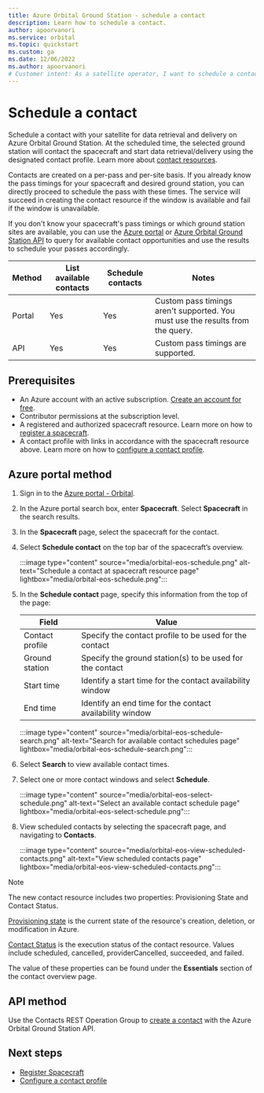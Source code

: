 ```yaml
---
title: Azure Orbital Ground Station - schedule a contact
description: Learn how to schedule a contact.
author: apoorvanori
ms.service: orbital
ms.topic: quickstart
ms.custom: ga
ms.date: 12/06/2022
ms.author: apoorvanori
# Customer intent: As a satellite operator, I want to schedule a contact to ingest data from my satellite into Azure.
---
```


# Schedule a contact

Schedule a contact with your satellite for data retrieval and delivery on Azure Orbital Ground Station. At the scheduled time, the selected ground station will contact the spacecraft and start data retrieval/delivery using the designated contact profile. Learn more about [contact resources](concepts-contact.md).

Contacts are created on a per-pass and per-site basis. If you already know the pass timings for your spacecraft and desired ground station, you can directly proceed to schedule the pass with these times. The service will succeed in creating the contact resource if the window is available and fail if the window is unavailable.

If you don't know your spacecraft's pass timings or which ground station sites are available, you can use the [Azure portal](https://aka.ms/orbital/portal) or [Azure Orbital Ground Station API](/rest/api/orbital/) to query for available contact opportunities and use the results to schedule your passes accordingly.

| Method | List available contacts | Schedule contacts | Notes |
|-|-|-|-|
|Portal| Yes | Yes | Custom pass timings aren't supported. You must use the results from the query. |
|API | Yes | Yes | Custom pass timings are supported. |

## Prerequisites

- An Azure account with an active subscription. [Create an account for free](https://azure.microsoft.com/free/?WT.mc_id=A261C142F).
- Contributor permissions at the subscription level.
- A registered and authorized spacecraft resource. Learn more on how to [register a spacecraft](register-spacecraft.md).
- A contact profile with links in accordance with the spacecraft resource above. Learn more on how to [configure a contact profile](contact-profile.md).

## Azure portal method

1. Sign in to the [Azure portal - Orbital](https://aka.ms/orbital/portal).
2. In the Azure portal search box, enter **Spacecraft**. Select **Spacecraft** in the search results.
3. In the **Spacecraft** page, select the spacecraft for the contact.
4. Select **Schedule contact** on the top bar of the spacecraft’s overview.
 
   :::image type="content" source="media/orbital-eos-schedule.png" alt-text="Schedule a contact at spacecraft resource page" lightbox="media/orbital-eos-schedule.png":::

5. In the **Schedule contact** page, specify this information from the top of the page:

   | **Field** | **Value** |
   | --- | --- |
   | Contact profile | Specify the contact profile to be used for the contact |
   | Ground station | Specify the ground station(s) to be used for the contact |
   | Start time | Identify a start time for the contact availability window |
   | End time | Identify an end time for the contact availability window |

    :::image type="content" source="media/orbital-eos-schedule-search.png" alt-text="Search for available contact schedules page" lightbox="media/orbital-eos-schedule-search.png":::

6. Select **Search** to view available contact times.
7. Select one or more contact windows and select **Schedule**.

   :::image type="content" source="media/orbital-eos-select-schedule.png" alt-text="Select an available contact schedule page" lightbox="media/orbital-eos-select-schedule.png":::

8. View scheduled contacts by selecting the spacecraft page, and navigating to **Contacts**.

   :::image type="content" source="media/orbital-eos-view-scheduled-contacts.png" alt-text="View scheduled contacts page" lightbox="media/orbital-eos-view-scheduled-contacts.png":::

> [!NOTE]
> The new contact resource includes two properties: Provisioning State and Contact Status.
>
> [Provisioning state](/rest/api/orbital/azureorbitalgroundstation/contacts/create#provisioningstate) is the current state of the resource's creation, deletion, or modification in Azure.
>
> [Contact Status](/rest/api/orbital/azureorbitalgroundstation/contacts/create#contactsstatus) is the execution status of the contact resource. Values include scheduled, cancelled, providerCancelled, succeeded, and failed.
>
> The value of these properties can be found under the **Essentials** section of the contact overview page.

## API method

Use the Contacts REST Operation Group to [create a contact](/rest/api/orbital/azureorbitalgroundstation/contacts/create/) with the Azure Orbital Ground Station API.

## Next steps

- [Register Spacecraft](register-spacecraft.md)
- [Configure a contact profile](contact-profile.md)
